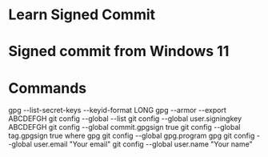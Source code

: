 # Learn Signed Commit

# Signed commit from Windows 11

# Commands
gpg --list-secret-keys --keyid-format LONG
gpg --armor --export ABCDEFGH
git config --global --list
git config --global user.signingkey ABCDEFGH
git config --global commit.gpgsign true
git config --global tag.gpgsign true
where gpg
git config --global gpg.program gpg
git config --global user.email "Your email"
git config --global user.name "Your name"